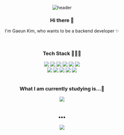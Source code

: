 <div align="center">
 
![header](https://capsule-render.vercel.app/api?type=slice&height=230&color=A3DCBE&text=welcome!&fontSize=100&fontColor=343a40&fontAlignY=40&animation=fadeIn&desc=gaeun's%20GitHub&descAlign=68&descAlignY=61&descSize=25)
</div>

<h3 align="center">
   Hi there 👋
</h3>

<p align="center">
  I'm Gaeun Kim, who wants to be a backend developer ✨
</p>
<br>
<h3 align="center">
   Tech Stack 👩🏻‍💻
</h3>

<div align="center">
  <img src="https://img.shields.io/badge/Java-007396??style=flat-square&logo=java&logoColor=white"/>
  <img src="https://img.shields.io/badge/Spring-6DB33F?style=flat-square&logo=Spring&logoColor=white"/>
  <img src="https://img.shields.io/badge/Spring Boot-6DB33F?style=flat-square&logo=springboot&logoColor=white"/>
  <img src="https://img.shields.io/badge/HTML-E34F26?style=flat-square&logo=html5&logoColor=white"/>
  <img src="https://img.shields.io/badge/CSS-1572B6?style=flat-square&logo=css3&logoColor=white"/>
  <img src="https://img.shields.io/badge/JavaScript-F7DF1E?style=flat-square&logo=javascript&logoColor=white"/>
</div> 

<div align="center">  
  <img src="https://img.shields.io/badge/Thymeleaf-005F0F?style=flat-square&logo=thymeleaf&logoColor=white"/>
  <img src="https://img.shields.io/badge/Oracle-d40000?style=flat-square&logo=oracle&logoColor=white"/>
  <img src="https://img.shields.io/badge/MariaDB-003545?style=flat-square&logo=mariadb&logoColor=white"/>
  <img src="https://img.shields.io/badge/MyBatis-d40000?style=flat-square&logo=MyBatis&logoColor=white"/>
  <img src="https://img.shields.io/badge/Apache Tomcat-F8DC75?style=flat-square&logo=ApacheTomcat&logoColor=black"/>
</div> 
<br>

<h3 align="center">
   What I am currently studying is...📖
</h3>
<div align="center">
  <img src="https://img.shields.io/badge/Ubuntu-E95420?style=flat-square&logo=ubuntu&logoColor=white"/>
</div> 
<br>

<h3 align="center">
  •••
</h3>

<div align="center">
  <a href="mailto:kge3906@gmail.com">
    <img src="https://img.shields.io/badge/Gmail-EA4335?style=flat-square&logo=Gmail&logoColor=white&link=mailto:kge3906@gmail.com"/>
  </a>
</div> 


